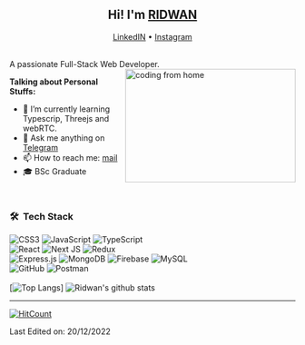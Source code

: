 <h2 align="center">Hi! 
	I'm <a target="_blank" href="https://rid1.xyz">RIDWAN</a></h2>
<p align="center">
  <a target="_blank" href="https://www.linkedin.com/in/thizizrid/">LinkedIN</a> •
  <a target="_blank" href="https://www.instagram.com/this.rid1/">Instagram</a> 
</p>

<br>
A passionate Full-Stack Web Developer.

<img align="right" alt="coding from home" src= "https://media1.giphy.com/media/qgQUggAC3Pfv687qPC/giphy.gif?cid=36b14faczebrsuec7hjnfespdru8bncahf88mq3qegee722t&rid=giphy.gif&ct=g" height = 200 width = 300/>

**Talking about Personal Stuffs:**

- 🌱 I’m currently learning Typescrip, Threejs and webRTC.
- 💬 Ask me anything on [Telegram](https://t.me/thizizrid)
- 📫 How to reach me: [mail](mailto:hello@rid1.xyz)
- 🎓 BSc Graduate

<br>
<h3> 🛠 &nbsp;Tech Stack</h3>

  ![CSS3](https://img.shields.io/badge/css3-%231572B6.svg?style=for-the-badge&logo=css3&logoColor=white)
  ![JavaScript](https://img.shields.io/badge/javascript-%23323330.svg?style=for-the-badge&logo=javascript&logoColor=%23F7DF1E)
  ![TypeScript](https://img.shields.io/badge/typescript-%23007ACC.svg?style=for-the-badge&logo=typescript&logoColor=white) </br>
  ![React](https://img.shields.io/badge/react-%2320232a.svg?style=for-the-badge&logo=react&logoColor=%2361DAFB)
  ![Next JS](https://img.shields.io/badge/Next-black?style=for-the-badge&logo=next.js&logoColor=white)
  ![Redux](https://img.shields.io/badge/redux-%23593d88.svg?style=for-the-badge&logo=redux&logoColor=white) </br>
  ![Express.js](https://img.shields.io/badge/express.js-%23404d59.svg?style=for-the-badge&logo=express&logoColor=%2361DAFB)
  ![MongoDB](https://img.shields.io/badge/MongoDB-%234ea94b.svg?style=for-the-badge&logo=mongodb&logoColor=white)
  ![Firebase](https://img.shields.io/badge/firebase-%23039BE5.svg?style=for-the-badge&logo=firebase) 
  ![MySQL](https://img.shields.io/badge/mysql-%2300f.svg?style=for-the-badge&logo=mysql&logoColor=white)</br>
  ![GitHub](https://img.shields.io/badge/github-%23121011.svg?style=for-the-badge&logo=github&logoColor=white)
  ![Postman](https://img.shields.io/badge/Postman-FF6C37?style=for-the-badge&logo=postman&logoColor=white)
  </br> </br>
[![Top Langs](https://github-readme-stats.vercel.app/api/top-langs/?username=qridwan&layout=compact&theme=highcontrast)]
![Ridwan's github stats](https://github-readme-stats.vercel.app/api?username=qridwan&count_private=true&show_icons=true&theme=highcontrast)

---
[![HitCount](https://hits.dwyl.com/qridwan/qridwan.svg?style=flat-square)](http://hits.dwyl.com/qridwan/qridwan)

Last Edited on: 20/12/2022
